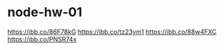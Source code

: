 # node-hw-01

https://ibb.co/86F78kG
https://ibb.co/tz23ym1
https://ibb.co/88w4FXC
https://ibb.co/PNSR74x
